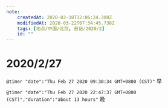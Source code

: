 ```yaml
---
note:
    createdAt: 2020-03-18T12:06:24.300Z
    modifiedAt: 2020-03-22T07:34:45.738Z
    tags: [地点/中国/北京, 日记/2020/2]
    id: ""
---
```

# 2020/2/27

`@timer "date":"Thu Feb 27 2020 09:30:34 GMT+0800 (CST)"`
早

`@timer "date":"Thu Feb 27 2020 22:47:37 GMT+0800 (CST)","duration":"about 13 hours"`
晚
